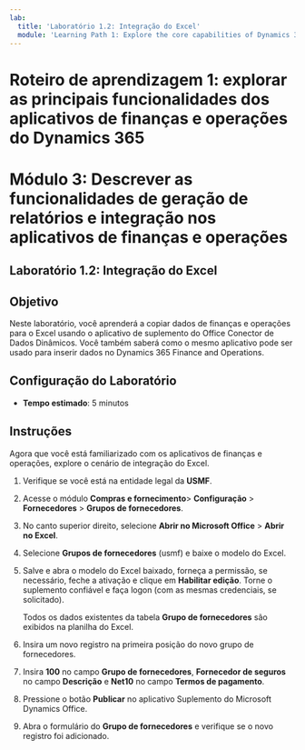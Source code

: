 ```yaml
---
lab:
  title: 'Laboratório 1.2: Integração do Excel'
  module: 'Learning Path 1: Explore the core capabilities of Dynamics 365 finance and operations apps'
---
```

# Roteiro de aprendizagem 1: explorar as principais funcionalidades dos aplicativos de finanças e operações do Dynamics 365
# Módulo 3: Descrever as funcionalidades de geração de relatórios e integração nos aplicativos de finanças e operações

## Laboratório 1.2: Integração do Excel

## Objetivo

Neste laboratório, você aprenderá a copiar dados de finanças e operações para o Excel usando o aplicativo de suplemento do Office Conector de Dados Dinâmicos. Você também saberá como o mesmo aplicativo pode ser usado para inserir dados no Dynamics 365 Finance and Operations. 

## Configuração do Laboratório

   - **Tempo estimado**: 5 minutos

## Instruções

Agora que você está familiarizado com os aplicativos de finanças e operações, explore o cenário de integração do Excel.

1.  Verifique se você está na entidade legal da **USMF**.

2.  Acesse o módulo **Compras e fornecimento**> **Configuração** > **Fornecedores** > **Grupos de fornecedores**.

3.  No canto superior direito, selecione **Abrir no Microsoft Office** > **Abrir no Excel**.

4.  Selecione **Grupos de fornecedores** (usmf) e baixe o modelo do Excel.

5.  Salve e abra o modelo do Excel baixado, forneça a permissão, se necessário, feche a ativação e clique em **Habilitar edição**. Torne o suplemento confiável e faça logon (com as mesmas credenciais, se solicitado).

    Todos os dados existentes da tabela **Grupo de fornecedores** são exibidos na planilha do Excel.

6.  Insira um novo registro na primeira posição do novo grupo de fornecedores.

7.  Insira **100** no campo **Grupo de fornecedores**, **Fornecedor de seguros** no campo **Descrição** e **Net10** no campo **Termos de pagamento**.

8.  Pressione o botão **Publicar** no aplicativo Suplemento do Microsoft Dynamics Office.

9.  Abra o formulário do **Grupo de fornecedores** e verifique se o novo registro foi adicionado.

